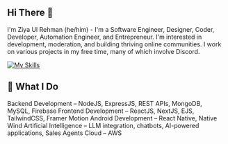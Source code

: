 ## Hi There 👋

I'm Ziya Ul Rehman (he/him) - I'm a Software Engineer, Designer, Coder, Developer, Automation Engineer, and Entrepreneur. I'm interested in development, moderation, and building thriving online communities. I work on various projects in my free time, many of which involve Discord.

[![My Skills](https://skillicons.dev/icons?i=js,python,c,cpp,java,html,CSS,Mongodb,figma,nodejs,react,npm,git,aws,atom,jquery,ai,github,vite,vscode,linux,kali,windows,mysql&perline=18)](https://skillicons.dev)

## 🚀 What I Do

Backend Development – NodeJS, ExpressJS, REST APIs, MongoDB, MySQL, Firebase
Frontend Development – ReactJS, NextJS, EJS, TailwindCSS, Framer Motion
Android Development – React Native, Native Wind
Artificial Intelligence – LLM integration, chatbots, AI-powered applications, Sales Agents
Cloud – AWS

